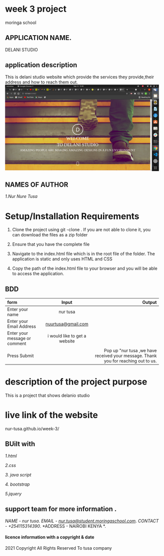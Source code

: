 # week 3 project
 moringa school
## APPLICATION NAME.
DELANI STUDIO
 ## application description
This is delani studio website which provide the services they provide,their address  and how to reach them out.
 <img src="img/1r.png">
 




## NAMES OF AUTHOR
*1.Nur Nure Tusa*

# Setup/Installation Requirements

1. Clone the project using git -clone . If you are not able to clone it, you can download the files as a zip folder

2. Ensure that you have the complete file

3. Navigate to the index.html file which is in the root file of the folder. The application is static and only uses HTML and CSS 

4. Copy the path of the index.html file to your browser and you will be able to access the application.

## BDD
| form      | Input        | Output       |
| :------------- | :----------: | -----------: |
|  Enter your name  |   nur tusa |     |
| Enter your Email Address  | nuurtusa@gmail.com |   |
| Enter your message or comment   | i would like to get a website     |     |
| Press Submit|     |Pop up "nur tusa ,we have received your message. Thank you for reaching out to us.|

# description of the project purpose
This is a project that shows delanio studio


# live link of the website
nur-tusa.github.io/week-3/

## BUilt with
*1.html*

*2.css*

*3. java script*

*4. bootstrap*

*5.jquery*


## support team for more information .
*NAME - nur tusa*.
*EMAIL - nur.tusa@student.moringaschool.com*.
*CONTACT - +254115314390*. 
*ADDRESS - NAIROBI KENYA *.


#### licence information with a copyright & date

2021 Copyright All Rights Reserved To tusa company






